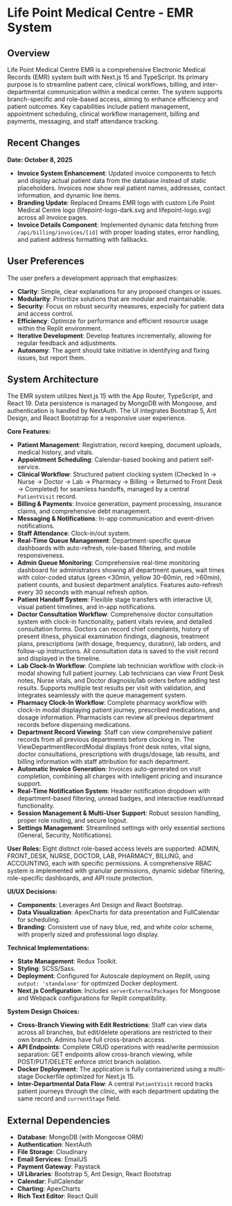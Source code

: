 # Life Point Medical Centre - EMR System

## Overview
Life Point Medical Centre EMR is a comprehensive Electronic Medical Records (EMR) system built with Next.js 15 and TypeScript. Its primary purpose is to streamline patient care, clinical workflows, billing, and inter-departmental communication within a medical center. The system supports branch-specific and role-based access, aiming to enhance efficiency and patient outcomes. Key capabilities include patient management, appointment scheduling, clinical workflow management, billing and payments, messaging, and staff attendance tracking.

## Recent Changes
**Date: October 8, 2025**
- **Invoice System Enhancement**: Updated invoice components to fetch and display actual patient data from the database instead of static placeholders. Invoices now show real patient names, addresses, contact information, and dynamic line items.
- **Branding Update**: Replaced Dreams EMR logo with custom Life Point Medical Centre logo (lifepoint-logo-dark.svg and lifepoint-logo.svg) across all invoice pages.
- **Invoice Details Component**: Implemented dynamic data fetching from `/api/billing/invoices/[id]` with proper loading states, error handling, and patient address formatting with fallbacks.

## User Preferences
The user prefers a development approach that emphasizes:
- **Clarity**: Simple, clear explanations for any proposed changes or issues.
- **Modularity**: Prioritize solutions that are modular and maintainable.
- **Security**: Focus on robust security measures, especially for patient data and access control.
- **Efficiency**: Optimize for performance and efficient resource usage within the Replit environment.
- **Iterative Development**: Develop features incrementally, allowing for regular feedback and adjustments.
- **Autonomy**: The agent should take initiative in identifying and fixing issues, but report them.

## System Architecture
The EMR system utilizes Next.js 15 with the App Router, TypeScript, and React 19. Data persistence is managed by MongoDB with Mongoose, and authentication is handled by NextAuth. The UI integrates Bootstrap 5, Ant Design, and React Bootstrap for a responsive user experience.

**Core Features:**
-   **Patient Management**: Registration, record keeping, document uploads, medical history, and vitals.
-   **Appointment Scheduling**: Calendar-based booking and patient self-service.
-   **Clinical Workflow**: Structured patient clocking system (Checked In → Nurse → Doctor → Lab → Pharmacy → Billing → Returned to Front Desk → Completed) for seamless handoffs, managed by a central `PatientVisit` record.
-   **Billing & Payments**: Invoice generation, payment processing, insurance claims, and comprehensive debt management.
-   **Messaging & Notifications**: In-app communication and event-driven notifications.
-   **Staff Attendance**: Clock-in/out system.
-   **Real-Time Queue Management**: Department-specific queue dashboards with auto-refresh, role-based filtering, and mobile responsiveness.
-   **Admin Queue Monitoring**: Comprehensive real-time monitoring dashboard for administrators showing all department queues, wait times with color-coded status (green <30min, yellow 30-60min, red >60min), patient counts, and busiest department analytics. Features auto-refresh every 30 seconds with manual refresh option.
-   **Patient Handoff System**: Flexible stage transfers with interactive UI, visual patient timelines, and in-app notifications.
-   **Doctor Consultation Workflow**: Comprehensive doctor consultation system with clock-in functionality, patient vitals review, and detailed consultation forms. Doctors can record chief complaints, history of present illness, physical examination findings, diagnosis, treatment plans, prescriptions (with dosage, frequency, duration), lab orders, and follow-up instructions. All consultation data is saved to the visit record and displayed in the timeline.
-   **Lab Clock-In Workflow**: Complete lab technician workflow with clock-in modal showing full patient journey. Lab technicians can view Front Desk notes, Nurse vitals, and Doctor diagnosis/lab orders before adding test results. Supports multiple test results per visit with validation, and integrates seamlessly with the queue management system.
-   **Pharmacy Clock-In Workflow**: Complete pharmacy workflow with clock-in modal displaying patient journey, prescribed medications, and dosage information. Pharmacists can review all previous department records before dispensing medications.
-   **Department Record Viewing**: Staff can view comprehensive patient records from all previous departments before clocking in. The ViewDepartmentRecordModal displays front desk notes, vital signs, doctor consultations, prescriptions with drugs/dosage, lab results, and billing information with staff attribution for each department.
-   **Automatic Invoice Generation**: Invoices auto-generated on visit completion, combining all charges with intelligent pricing and insurance support.
-   **Real-Time Notification System**: Header notification dropdown with department-based filtering, unread badges, and interactive read/unread functionality.
-   **Session Management & Multi-User Support**: Robust session handling, proper role routing, and secure logout.
-   **Settings Management**: Streamlined settings with only essential sections (General, Security, Notifications).

**User Roles:** Eight distinct role-based access levels are supported: ADMIN, FRONT_DESK, NURSE, DOCTOR, LAB, PHARMACY, BILLING, and ACCOUNTING, each with specific permissions. A comprehensive RBAC system is implemented with granular permissions, dynamic sidebar filtering, role-specific dashboards, and API route protection.

**UI/UX Decisions:**
-   **Components**: Leverages Ant Design and React Bootstrap.
-   **Data Visualization**: ApexCharts for data presentation and FullCalendar for scheduling.
-   **Branding**: Consistent use of navy blue, red, and white color scheme, with properly sized and professional logo display.

**Technical Implementations:**
-   **State Management**: Redux Toolkit.
-   **Styling**: SCSS/Sass.
-   **Deployment**: Configured for Autoscale deployment on Replit, using `output: 'standalone'` for optimized Docker deployment.
-   **Next.js Configuration**: Includes `serverExternalPackages` for Mongoose and Webpack configurations for Replit compatibility.

**System Design Choices:**
-   **Cross-Branch Viewing with Edit Restrictions**: Staff can view data across all branches, but edit/delete operations are restricted to their own branch. Admins have full cross-branch access.
-   **API Endpoints**: Complete CRUD operations with read/write permission separation: GET endpoints allow cross-branch viewing, while POST/PUT/DELETE enforce strict branch isolation.
-   **Docker Deployment**: The application is fully containerized using a multi-stage Dockerfile optimized for Next.js 15.
-   **Inter-Departmental Data Flow**: A central `PatientVisit` record tracks patient journeys through the clinic, with each department updating the same record and `currentStage` field.

## External Dependencies
-   **Database**: MongoDB (with Mongoose ORM)
-   **Authentication**: NextAuth
-   **File Storage**: Cloudinary
-   **Email Services**: EmailJS
-   **Payment Gateway**: Paystack
-   **UI Libraries**: Bootstrap 5, Ant Design, React Bootstrap
-   **Calendar**: FullCalendar
-   **Charting**: ApexCharts
-   **Rich Text Editor**: React Quill